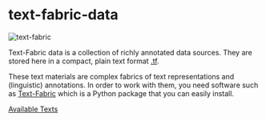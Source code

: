 # text-fabric-data

![text-fabric](https://raw.github.com/ETCBC/text-fabric/master/docs/tf.png)

Text-Fabric data is a collection of richly annotated data sources.
They are stored here in a compact, plain text format
[.tf](/ETCBC/text-fabric.wiki/File-formats).

These text materials are complex fabrics of text representations and (linguistic) annotations.
In order to work with them, you need software such as 
[Text-Fabric](/ETCBC/text-fabric.wiki)
which is a Python package that you can easily install.

[Available Texts](https://github.com/ETCBC/text-fabric-data/wiki/Home)
